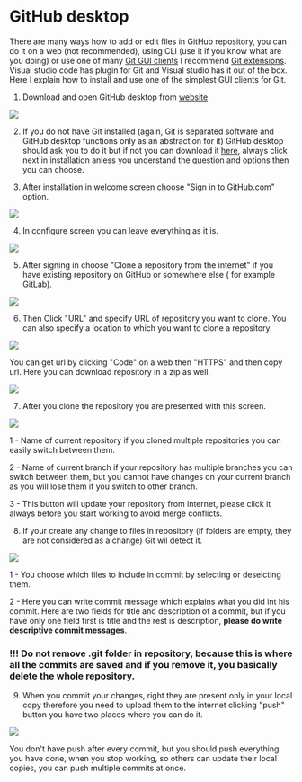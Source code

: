 # GitHub desktop

There are many ways how to add or edit files in GitHub repository, you can do it on a web (not recommended), using CLI (use it if you know what are you doing) or use one of many [Git GUI clients](https://git-scm.com/downloads/guis) I recommend [Git extensions](https://gitextensions.github.io/). Visual studio code has plugin for Git and Visual studio has it out of the box. Here I explain how to install and use one of the simplest GUI clients for Git.

1. Download and open GitHub desktop from [website](https://desktop.github.com/download/)

![](../../images/GitHubDesktopDownload.png)

2. If you do not have Git installed (again, Git is separated software and GitHub desktop functions only as an abstraction for it) GitHub desktop should ask you to do it but if not you can download it [here](https://git-scm.com/downloads), always click next in installation anless you understand the question and options then you can choose.

3. After installation in welcome screen choose "Sign in to GitHub.com" option.

![](../../images/GitHubDesktopWelcome.png)

4. In configure screen you can leave everything as it is.

![](../../images/GitHubDesktopConfigure.png)

5. After signing in choose "Clone a repository from the internet" if you have existing repository on GitHub or somewhere else ( for example GitLab).

![](../../images/GitHubDesktopGetStarted.png)

6. Then Click "URL" and specify URL of repository you want to clone. You can also specify a location to which you want to clone a repository.

![](../../images/GitHubDesktopCloneRepository.png)

You can get url by clicking "Code" on a web then "HTTPS" and then copy url. Here you can download repository in a zip as well.

![](../../images/GitHubWebDownloadRepo.png)

7. After you clone the repository you are presented with this screen.

![](../../images/GitHubDesktopRepository.png)

1 - Name of current repository if you cloned multiple repositories you can easily switch between them.

2 - Name of current branch if your repository has multiple branches you can switch between them, but you cannot have changes on your current branch as you will lose them if you switch to other branch.

3 - This button will update your repository from internet, please click it always before you start working to avoid merge conflicts.

8. If your create any change to files in repository (if folders are empty, they are not considered as a change) Git wil detect it.

![](../../images/GitHubDesktopCommit.png)

1 - You choose which files to include in commit by selecting or deselcting them.

2 - Here you can write commit message which explains what you did int his commit. Here are two fields for title and description of a commit, but if you have only one field first is title and the rest is description, **please do write descriptive commit messages**.

### !!! Do not remove .git folder in repository, because this is where all the commits are saved and if you remove it, you basically delete the whole repository.

9. When you commit your changes, right they are present only in your local copy therefore you need to upload them to the internet clicking "push" button you have two places where you can do it.

![](../../images/GitHubDesktopAfterCommit.png)

You don't have push after every commit, but you should push everything you have done, when you stop working, so others can update their local copies, you can push multiple commits at once.